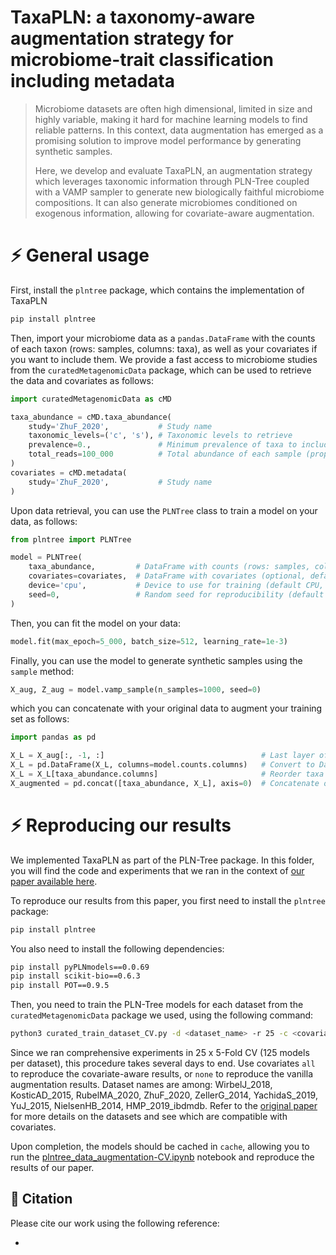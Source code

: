 # TaxaPLN: a taxonomy-aware augmentation strategy for microbiome-trait classification including metadata

> Microbiome datasets are often high dimensional, limited in size and highly variable, making it hard for machine learning models to find reliable patterns.
> In this context, data augmentation has emerged as a promising solution to improve model performance by generating synthetic samples.
>
> Here, we develop and evaluate TaxaPLN, an augmentation strategy which leverages taxonomic information through PLN-Tree coupled with a VAMP sampler to generate new biologically faithful microbiome compositions. 
> It can also generate microbiomes conditioned on exogenous information, allowing for covariate-aware augmentation.

# ⚡️ General usage

First, install the `plntree` package, which contains the implementation of TaxaPLN
```bash
pip install plntree
```

Then, import your microbiome data as a `pandas.DataFrame` with the counts of each taxon (rows: samples, columns: taxa), as well as your covariates if you want to include them.
We provide a fast access to microbiome studies from the `curatedMetagenomicData` package, which can be used to retrieve the data and covariates as follows:
```python
import curatedMetagenomicData as cMD

taxa_abundance = cMD.taxa_abundance(
    study='ZhuF_2020',           # Study name
    taxonomic_levels=('c', 's'), # Taxonomic levels to retrieve
    prevalence=0.,               # Minimum prevalence of taxa to include
    total_reads=100_000          # Total abundance of each sample (proportions to counts)
)
covariates = cMD.metadata(
    study='ZhuF_2020',           # Study name
)
```

Upon data retrieval, you can use the `PLNTree` class to train a model on your data, as follows:
```python
from plntree import PLNTree

model = PLNTree(
    taxa_abundance,         # DataFrame with counts (rows: samples, columns: taxa)
    covariates=covariates,  # DataFrame with covariates (optional, default None)
    device='cpu',           # Device to use for training (default CPU, or 'cuda' for GPU)
    seed=0,                 # Random seed for reproducibility (default None)
)
```

Then, you can fit the model on your data:
```python
model.fit(max_epoch=5_000, batch_size=512, learning_rate=1e-3)
```

Finally, you can use the model to generate synthetic samples using the `sample` method:
```python
X_aug, Z_aug = model.vamp_sample(n_samples=1000, seed=0)
```
which you can concatenate with your original data to augment your training set as follows:
```python
import pandas as pd

X_L = X_aug[:, -1, :]                                   # Last layer of the hierarchy contains the same entries as the original data
X_L = pd.DataFrame(X_L, columns=model.counts.columns)   # Convert to DataFrame, keeping columns in order of model counts
X_L = X_L[taxa_abundance.columns]                       # Reorder taxa according to the original count data
X_augmented = pd.concat([taxa_abundance, X_L], axis=0)  # Concatenate original and augmented data
```

# ⚡️ Reproducing our results

We implemented TaxaPLN as part of the PLN-Tree package. 
In this folder, you will find the code and experiments that we ran in the context of [our paper available here](.).

To reproduce our results from this paper, you first need to install the `plntree` package:
```bash
pip install plntree
```
You also need to install the following dependencies:
```bash
pip install pyPLNmodels==0.0.69
pip install scikit-bio==0.6.3
pip install POT==0.9.5
```

Then, you need to train the PLN-Tree models for each dataset from the `curatedMetagenomicData` package we used, using the following command:
```bash
python3 curated_train_dataset_CV.py -d <dataset_name> -r 25 -c <covariates "none" or "all"> -e <max_epoch>
```
Since we ran comprehensive experiments in 25 x 5-Fold CV (125 models per dataset), this procedure takes several days to end.
Use covariates `all` to reproduce the covariate-aware results, or `none` to reproduce the vanilla augmentation results.
Dataset names are among: WirbelJ_2018, KosticAD_2015, RubelMA_2020, ZhuF_2020, ZellerG_2014, YachidaS_2019, YuJ_2015, NielsenHB_2014, HMP_2019_ibdmdb.
Refer to the [original paper](.) for more details on the datasets and see which are compatible with covariates.

Upon completion, the models should be cached in `cache`, allowing you to run the [plntree_data_augmentation-CV.ipynb](.) notebook and reproduce the results of our paper.

## 📜 Citation

Please cite our work using the following reference:

-